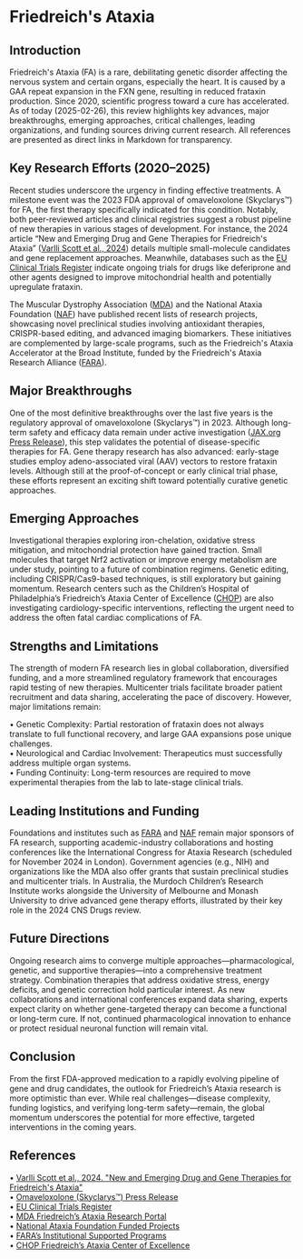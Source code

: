 # Friedreich's Ataxia

## Introduction
Friedreich's Ataxia (FA) is a rare, debilitating genetic disorder affecting the nervous system and certain organs, especially the heart. It is caused by a GAA repeat expansion in the FXN gene, resulting in reduced frataxin production. Since 2020, scientific progress toward a cure has accelerated. As of today (2025-02-26), this review highlights key advances, major breakthroughs, emerging approaches, critical challenges, leading organizations, and funding sources driving current research. All references are presented as direct links in Markdown for transparency.

## Key Research Efforts (2020–2025)
Recent studies underscore the urgency in finding effective treatments. A milestone event was the 2023 FDA approval of omaveloxolone (Skyclarys™) for FA, the first therapy specifically indicated for this condition. Notably, both peer-reviewed articles and clinical registries suggest a robust pipeline of new therapies in various stages of development. For instance, the 2024 article “New and Emerging Drug and Gene Therapies for Friedreich's Ataxia” ([Varlli Scott et al., 2024](https://pmc.ncbi.nlm.nih.gov/articles/PMC11377510/)) details multiple small-molecule candidates and gene replacement approaches. Meanwhile, databases such as the [EU Clinical Trials Register](https://www.clinicaltrialsregister.eu/ctr-search/search?query=Friedreich%27s+Ataxia) indicate ongoing trials for drugs like deferiprone and other agents designed to improve mitochondrial health and potentially upregulate frataxin.

The Muscular Dystrophy Association ([MDA](https://www.mda.org/disease/friedreichs-ataxia/research)) and the National Ataxia Foundation ([NAF](https://www.ataxia.org/2023-funded-research/)) have published recent lists of research projects, showcasing novel preclinical studies involving antioxidant therapies, CRISPR-based editing, and advanced imaging biomarkers. These initiatives are complemented by large-scale programs, such as the Friedreich's Ataxia Accelerator at the Broad Institute, funded by the Friedreich's Ataxia Research Alliance ([FARA](https://www.curefa.org/research/initiatives/institutional-supported-programs)).

## Major Breakthroughs
One of the most definitive breakthroughs over the last five years is the regulatory approval of omaveloxolone (Skyclarys™) in 2023. Although long-term safety and efficacy data remain under active investigation ([JAX.org Press Release](https://www.jax.org/news-and-insights/2023/August/new-hope-for-fa-patients)), this step validates the potential of disease-specific therapies for FA. Gene therapy research has also advanced: early-stage studies employ adeno-associated viral (AAV) vectors to restore frataxin levels. Although still at the proof-of-concept or early clinical trial phase, these efforts represent an exciting shift toward potentially curative genetic approaches.

## Emerging Approaches
Investigational therapies exploring iron-chelation, oxidative stress mitigation, and mitochondrial protection have gained traction. Small molecules that target Nrf2 activation or improve energy metabolism are under study, pointing to a future of combination regimens. Genetic editing, including CRISPR/Cas9-based techniques, is still exploratory but gaining momentum. Research centers such as the Children’s Hospital of Philadelphia’s Friedreich’s Ataxia Center of Excellence ([CHOP](https://www.research.chop.edu/friedreichs-ataxia-center-of-excellence)) are also investigating cardiology-specific interventions, reflecting the urgent need to address the often fatal cardiac complications of FA.

## Strengths and Limitations
The strength of modern FA research lies in global collaboration, diversified funding, and a more streamlined regulatory framework that encourages rapid testing of new therapies. Multicenter trials facilitate broader patient recruitment and data sharing, accelerating the pace of discovery. However, major limitations remain:

• Genetic Complexity: Partial restoration of frataxin does not always translate to full functional recovery, and large GAA expansions pose unique challenges.  
• Neurological and Cardiac Involvement: Therapeutics must successfully address multiple organ systems.  
• Funding Continuity: Long-term resources are required to move experimental therapies from the lab to late-stage clinical trials.

## Leading Institutions and Funding
Foundations and institutes such as [FARA](https://www.curefa.org/) and [NAF](https://www.ataxia.org/) remain major sponsors of FA research, supporting academic-industry collaborations and hosting conferences like the International Congress for Ataxia Research (scheduled for November 2024 in London). Government agencies (e.g., NIH) and organizations like the MDA also offer grants that sustain preclinical studies and multicenter trials. In Australia, the Murdoch Children’s Research Institute works alongside the University of Melbourne and Monash University to drive advanced gene therapy efforts, illustrated by their key role in the 2024 CNS Drugs review.

## Future Directions
Ongoing research aims to converge multiple approaches—pharmacological, genetic, and supportive therapies—into a comprehensive treatment strategy. Combination therapies that address oxidative stress, energy deficits, and genetic correction hold particular interest. As new collaborations and international conferences expand data sharing, experts expect clarity on whether gene-targeted therapy can become a functional or long-term cure. If not, continued pharmacological innovation to enhance or protect residual neuronal function will remain vital.

## Conclusion
From the first FDA-approved medication to a rapidly evolving pipeline of gene and drug candidates, the outlook for Friedreich’s Ataxia research is more optimistic than ever. While real challenges—disease complexity, funding logistics, and verifying long-term safety—remain, the global momentum underscores the potential for more effective, targeted interventions in the coming years.

## References
• [Varlli Scott et al., 2024. "New and Emerging Drug and Gene Therapies for Friedreich's Ataxia"](https://pmc.ncbi.nlm.nih.gov/articles/PMC11377510/)  
• [Omaveloxolone (Skyclarys™) Press Release](https://www.jax.org/news-and-insights/2023/August/new-hope-for-fa-patients)  
• [EU Clinical Trials Register](https://www.clinicaltrialsregister.eu/ctr-search/search?query=Friedreich%27s+Ataxia)  
• [MDA Friedreich’s Ataxia Research Portal](https://www.mda.org/disease/friedreichs-ataxia/research)  
• [National Ataxia Foundation Funded Projects](https://www.ataxia.org/2023-funded-research/)  
• [FARA’s Institutional Supported Programs](https://www.curefa.org/research/initiatives/institutional-supported-programs)  
• [CHOP Friedreich’s Ataxia Center of Excellence](https://www.research.chop.edu/friedreichs-ataxia-center-of-excellence)

